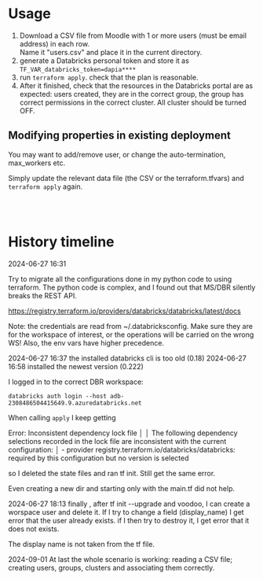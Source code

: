 
# Usage

1. Download a CSV file from Moodle with 1 or more users (must be email address) in each row.<br>
Name it "users.csv" and place it in the current directory.<br>
2. generate a Databricks personal token and store it as 
`TF_VAR_databricks_token=dapia****`
3. run `terraform apply`. check that the plan is reasonable.
4. After it finished, check that the resources in the Databricks portal are as expected: users created, they are in the correct group, the group has correct permissions in the correct cluster. All cluster should be turned OFF.


## Modifying properties in existing deployment
You may want to add/remove user, or change the auto-termination, max_workers etc.

Simply update the relevant data file (the CSV or the terraform.tfvars) and `terraform apply` again.


<br><br>

# History timeline
2024-06-27 16:31

Try to migrate all the configurations done in my python code to using terraform.
The python code is complex, and I found out that MS/DBR silently breaks the REST API.

https://registry.terraform.io/providers/databricks/databricks/latest/docs

 Note: the credentials are read from ~/.databricksconfig. Make sure they are for the workspace of interest, or the operations will be carried on the wrong WS! Also, the env vars have higher precedence.

2024-06-27 16:37 the installed databricks cli is too old (0.18)
2024-06-27 16:58 installed the newest version (0.222)

I logged in to the correct DBR workspace:

`databricks auth login --host adb-2308486504415649.9.azuredatabricks.net`

When calling `apply` I keep getting

Error: Inconsistent dependency lock file
│ 
│ The following dependency selections recorded in the lock file are inconsistent with the current configuration:
│   - provider registry.terraform.io/databricks/databricks: required by this configuration but no version is selected

so I deleted the state files and ran tf init. Still get the same error.

Even creating a new dir and starting only with the main.tf did not help.


2024-06-27 18:13 finally , after tf init --upgrade and voodoo, I can create a worspace user and delete it. 
If I try to change a field (display_name) I get error that the user already exists. if I then try to destroy it, I get error that it does not exists.

The display name is not taken from the tf file.

2024-09-01 
At last the whole scenario is working: reading a CSV file; creating users, groups, clusters and associating them correctly.



